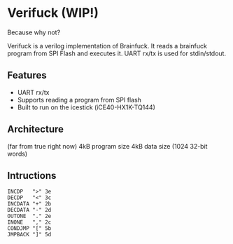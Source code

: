 # Verifuck (WIP!)

Because why not?

Verifuck is a verilog implementation of Brainfuck. It reads a brainfuck program from SPI Flash and executes it. UART rx/tx is used for stdin/stdout.

## Features
- UART rx/tx
- Supports reading a program from SPI flash
- Built to run on the icestick (iCE40-HX1K-TQ144)

## Architecture

(far from true right now)
4kB program size
4kB data size (1024 32-bit words)


## Intructions
```
INCDP   ">" 3e
DECDP   "<" 3c
INCDATA "+" 2b
DECDATA "-" 2d
OUTONE  "." 2e
INONE   "," 2c
CONDJMP "[" 5b
JMPBACK "]" 5d
```
